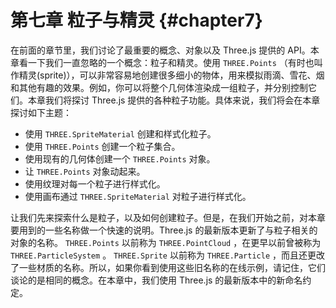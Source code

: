 # 第七章 粒子与精灵 {#chapter7}

在前面的章节里，我们讨论了最重要的概念、对象以及 Three.js 提供的 API。本章看一下我们一直忽略的一个概念：粒子和精灵。使用 `THREE.Points` （有时也叫作精灵(sprite)），可以非常容易地创建很多细小的物体，用来模拟雨滴、雪花、烟和其他有趣的效果。例如，你可以将整个几何体渲染成一组粒子，并分别控制它们。本章我们将探讨 Three.js 提供的各种粒子功能。具体来说，我们将会在本章探讨如下主题：

* 使用 `THREE.SpriteMaterial` 创建和样式化粒子。
* 使用 `THREE.Points` 创建一个粒子集合。
* 使用现有的几何体创建一个 `THREE.Points` 对象。
* 让 `THREE.Points` 对象动起来。
* 使用纹理对每一个粒子进行样式化。
* 使用画布通过 `THREE.SpriteMaterial` 对粒子进行样式化。

让我们先来探索什么是粒子，以及如何创建粒子。但是，在我们开始之前，对本章要用到的一些名称做一个快速的说明。Three.js 的最新版本更新了与粒子相关的对象的名称。 `THREE.Points` 以前称为 `THREE.PointCloud` ，在更早以前曾被称为 `THREE.ParticleSystem` 。 `THREE.Sprite` 以前称为 `THREE.Particle` ，而且还更改了一些材质的名称。所以，如果你看到使用这些旧名称的在线示例，请记住，它们谈论的是相同的概念。在本章中，我们使用 Three.js 的最新版本中的新命名约定。
